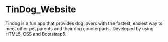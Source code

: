 # TinDog_Website
Tindog is a fun app that provides dog lovers with the fastest, easiest way to meet other pet parents and their dog counterparts.
Developed by using HTML5, CSS and Bootstrap5.
